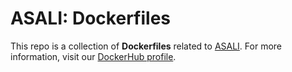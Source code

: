 # ASALI: Dockerfiles
This repo is a collection of **Dockerfiles** related to [ASALI](https://srebughini.github.io/ASALI/). For more information, visit our [DockerHub profile](https://hub.docker.com/repositories).
